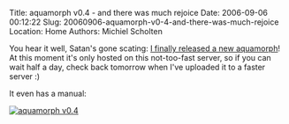 Title: aquamorph v0.4 - and there was much rejoice
Date: 2006-09-06 00:12:22
Slug: 20060906-aquamorph-v0-4-and-there-was-much-rejoice
Location: Home
Authors: Michiel Scholten

<p>You hear it well, Satan's gone scating: <a href="http://aquariusoft.org/page/linux/aquamorph/">I finally released a new aquamorph</a>! At this moment it's only hosted on this not-too-fast server, so if you can wait half a day, check back tomorrow when I've uploaded it to a faster server :)</p>

<p>It even has a manual:</p>

<div class="content-image"><div><a href="/~mbscholt/images/content/20060906_aquamorph_manual.png"><img src="/~mbscholt/images/content/20060906_aquamorph_manual_scaled.png" alt="aquamorph v0.4" title="aquamorph v0.4" /></a></div></div>
<br style="clear: both;" />